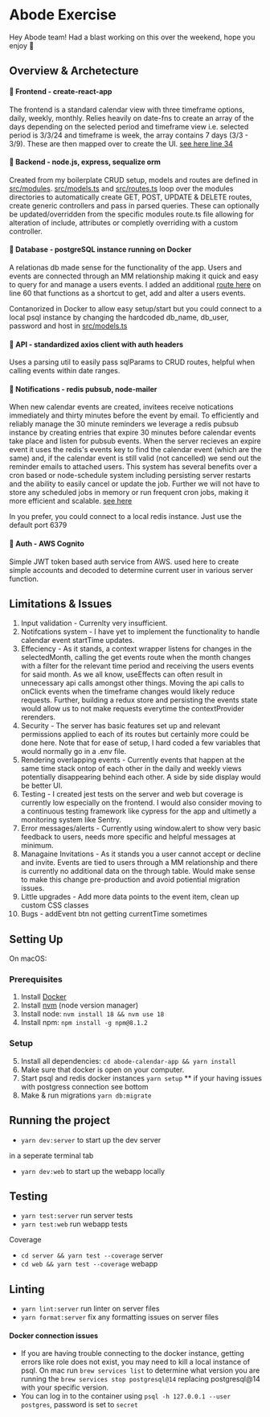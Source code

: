 # Abode Exercise

Hey Abode team! Had a blast working on this over the weekend, hope you enjoy 📅

## Overview & Archetecture

#### 🔵 Frontend - create-react-app

The frontend is a standard calendar view with three timeframe options, daily, weekly, monthly. Relies heavily on date-fns to create an array of the days depending on the selected period and timeframe view i.e. selected period is 3/3/24 and timeframe is week, the array contains 7 days (3/3 - 3/9). These are then mapped over to create the UI. [see here line 34](https://github.com/hxf31891/abode-calendar-app/blob/main/web/src/utils/days.ts)

#### 🔵 Backend - node.js, express, sequalize orm

Created from my boilerplate CRUD setup, models and routes are defined in [src/modules](https://github.com/hxf31891/abode-calendar-app/blob/main/server/src/modules). [src/models.ts](https://github.com/hxf31891/abode-calendar-app/blob/main/server/src/models.ts) and [src/routes.ts](https://github.com/hxf31891/abode-calendar-app/blob/main/server/src/routes.ts) loop over the modules directories to automatically create GET, POST, UPDATE & DELETE routes, create generic controllers and pass in parsed queries. These can optionally be updated/overridden from the specific modules route.ts file allowing for alteration of include, attributes or completly overriding with a custom controller.

#### 🔵 Database - postgreSQL instance running on Docker

A relationas db made sense for the functionality of the app. Users and events are connected through an MM relationship making it quick and easy to query for and manage a users events. I added an additional [route here](https://github.com/hxf31891/abode-calendar-app/blob/main/server/src/modules/user/routes.ts) on line 60 that functions as a shortcut to get, add and alter a users events.

Contanorized in Docker to allow easy setup/start but you could connect to a local psql instance by changing the hardcoded db_name, db_user, password and host in [src/models.ts](https://github.com/hxf31891/abode-calendar-app/blob/main/server/src/models.ts)

#### 🔵 API - standardized axios client with auth headers

Uses a parsing util to easily pass sqlParams to CRUD routes, helpful when calling events within date ranges.

#### 🔵 Notifications - redis pubsub, node-mailer

When new calendar events are created, invitees receive notications immediately and thirty minutes before the event by email. To efficiently and reliably manage the 30 minute reminders we leverage a redis pubsub instance by creating entries that expire 30 minutes before calendar events take place and listen for pubsub events. When the server recieves an expire event it uses the redis's events key to find the calendar event (which are the same) and, if the calendar event is still valid (not cancelled) we send out the reminder emails to attached users. This system has several benefits over a cron based or node-schedule system including persisting server restarts and the ability to easily cancel or update the job. Further we will not have to store any scheduled jobs in memory or run frequent cron jobs, making it more efficient and scalable. [see here](https://github.com/hxf31891/abode-calendar-app/blob/main/server/src/services/redis)

In you prefer, you could connect to a local redis instance. Just use the default port 6379

#### 🔵 Auth - AWS Cognito

Simple JWT token based auth service from AWS. used here to create simple accounts and decoded to determine current user in various server function.

## Limitations & Issues

1. Input validation - Currenlty very insufficient.
2. Notifcations system - I have yet to implement the functionality to handle calendar event startTime updates.
3. Effeciency - As it stands, a context wrapper listens for changes in the selectedMonth, calling the get events route when the month changes with a filter for the relevant time period and receiving the users events for said month. As we all know, useEffects can often result in unnecessary api calls amongst other things. Moving the api calls to onClick events when the timeframe changes would likely reduce requests. Further, building a redux store and persisting the events state would allow us to not make requests everytime the contextProvider rerenders.
4. Security - The server has basic features set up and relevant permissions applied to each of its routes but certainly more could be done here. Note that for ease of setup, I hard coded a few variables that would normally go in a .env file.
5. Rendering overlapping events - Currently events that happen at the same time stack ontop of each other in the daily and weekly views potentially disappearing behind each other. A side by side display would be better UI.
6. Testing - I created jest tests on the server and web but coverage is currently low especially on the frontend. I would also consider moving to a continuous testing framework like cypress for the app and ultimetly a monitoring system like Sentry.
7. Error messages/alerts - Currently using window.alert to show very basic feedback to users, needs more specific and helpful messages at minimum.
8. Managaine Invitations - As it stands you a user cannot accept or decline and invite. Events are tied to users through a MM relationship and there is currently no additional data on the through table. Would make sense to make this change pre-production and avoid potiential migration issues.
9. Little upgrades - Add more data points to the event item, clean up custom CSS classes
10. Bugs - addEvent btn not getting currentTime sometimes

## Setting Up

On macOS:

### Prerequisites

1. Install [Docker](https://docs.docker.com/desktop/mac/install/)
2. Install [nvm](https://github.com/nvm-sh/nvm#installing-and-updating) (node version manager)
3. Install node: `nvm install 18 && nvm use 18`
4. Install npm: `npm install -g npm@8.1.2`

### Setup

5. Install all dependencies: `cd abode-calendar-app && yarn install`
6. Make sure that docker is open on your computer.
7. Start psql and redis docker instances `yarn setup` \*\* if your having issues with postgress connection see bottom
8. Make & run migrations `yarn db:migrate`

## Running the project

- `yarn dev:server` to start up the dev server

in a seperate terminal tab

- `yarn dev:web` to start up the webapp locally

## Testing

- `yarn test:server` run server tests
- `yarn test:web` run webapp tests

Coverage

- `cd server && yarn test --coverage` server
- `cd web && yarn test --coverage` webapp

## Linting

- `yarn lint:server` run linter on server files
- `yarn format:server` fix any formatting issues on server files

#### Docker connection issues

- If you are having trouble connecting to the docker instance, getting errors like role does not exist, you may need to kill a local instance of psql. On mac run `brew services list` to determine what version you are running the `brew services stop postgresql@14` replacing postgresql@14 with your specific version.
- You can log in to the container using `psql -h 127.0.0.1 --user postgres`, password is set to `secret`
